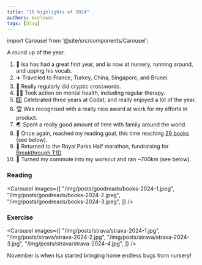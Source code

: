 ```yaml
---
title: "10 highlights of 2024"
authors: mcclowes
tags: [blog]
---
```


import Carousel from '@site/src/components/Carousel';

A round up of the year.

<!--truncate-->

1. 🐣 Isa has had a great first year, and is now at nursery, running around, and upping his vocab.
2. ✈️ Travelled to France, Turkey, China, Singapore, and Brunei.
8. 💉 Really regularly did cryptic crosswords.
9. 💆‍♀️ Took action on mental health, including regular therapy.
3. 3️⃣ Celebrated three years at Codat, and really enjoyed a lot of the year.
11. 🏆 Was recognised with a really nice award at work for my efforts in product.
12. 🌏 Spent a really good amount of time with family around the world.
5. 📕 Once again, reached my reading goal, this time reaching [29 books](https://www.goodreads.com/user/year_in_books/2023/77525785) (see below).
6. 🏃 Returned to the Royal Parks Half marathon, fundraising for [Breakthrough T1D](https://www.breakthrought1d.org/).
6. 🏃 Turned my commute into my workout and ran ~700km (see below).

### Reading

<Carousel 
  images={[
    "/img/posts/goodreads/books-2024-1.jpeg",
    "/img/posts/goodreads/books-2024-2.jpeg",
    "/img/posts/goodreads/books-2024-3.jpeg",
  ]}
/>

### Exercise

<Carousel 
  images={[
    "/img/posts/strava/strava-2024-1.jpg",
    "/img/posts/strava/strava-2024-2.jpg",
    "/img/posts/strava/strava-2024-3.jpg",
    "/img/posts/strava/strava-2024-4.jpg",
  ]}
/>

November is when Isa started bringing home endless bugs from nursery!